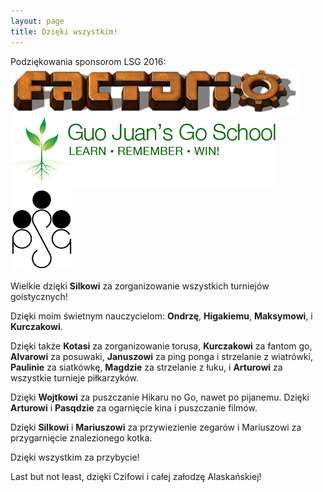 ```yaml
---
layout: page
title: Dzięki wszystkim!
---
```


Podziękowania sponsorom LSG 2016:<br>
<a href="http://www.factorio.com/"><img src="public/factorio_logo.png"></a>
<a href="https://internetgoschool.com/"><img src="public/GJIGS_logo.png"></a>
<a href="http://psg.go.art.pl/"><img src="public/psg_logo.png"></a>

Wielkie dzięki **Silkowi** za zorganizowanie wszystkich turniejów goistycznych!

Dzięki moim świetnym nauczycielom: **Ondrzę**, **Higakiemu**, **Maksymowi**, i **Kurczakowi**.

Dzięki także **Kotasi** za zorganizowanie torusa, **Kurczakowi** za fantom go, **Alvarowi** za posuwaki, **Januszowi** za ping ponga i strzelanie z wiatrówki, **Paulinie** za siatkówkę, **Magdzie** za strzelanie z łuku, i **Arturowi** za wszystkie turnieje piłkarzyków.

Dzięki **Wojtkowi** za puszczanie Hikaru no Go, nawet po pijanemu. Dzięki **Arturowi** i **Pasqdzie** za ogarnięcie kina i puszczanie filmów.

Dzięki **Silkowi** i **Mariuszowi** za przywiezienie zegarów i Mariuszowi za przygarnięcie znalezionego kotka.

Dzięki wszystkim za przybycie!

Last but not least, dzięki Czifowi i całej załodzę Alaskańskiej!
